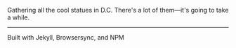 Gathering all the cool statues in D.C. There's a lot of them—it's going to take a while.


---


Built with Jekyll, Browsersync, and NPM
